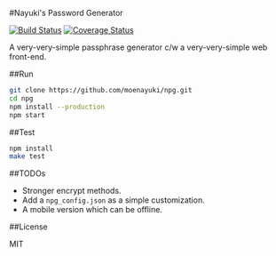 #Nayuki's Password Generator

[![Build Status](https://travis-ci.org/moenayuki/npg.svg)](https://travis-ci.org/moenayuki/npg)
[![Coverage Status](https://coveralls.io/repos/moenayuki/npg/badge.png)](https://coveralls.io/r/moenayuki/npg)

A very-very-simple passphrase generator c/w a very-very-simple web front-end.


##Run

```bash
git clone https://github.com/moenayuki/npg.git
cd npg
npm install --production
npm start
```

##Test

```bash
npm install
make test
```

##TODOs

- Stronger encrypt methods.
- Add a `npg_config.json` as a simple customization.
- A mobile version which can be offline.

##License

MIT

